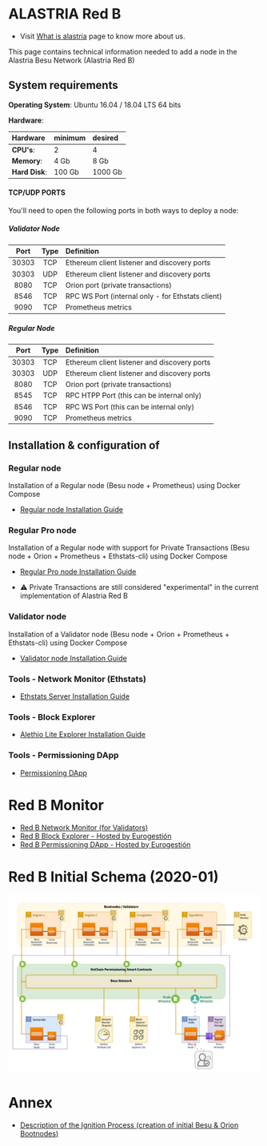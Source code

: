 # ALASTRIA Red B

- Visit [What is alastria](https://alastria.io/en/) page to know more about us.

This page contains technical information needed to add a node in the Alastria Besu Network (Alastria Red B)

## System requirements

**Operating System**: Ubuntu 16.04 / 18.04 LTS 64 bits

**Hardware**:

| Hardware       | minimum | desired |
| :------------- | :------ | :------ |
| **CPU's**:     | 2       | 4       |
| **Memory**:    | 4 Gb    | 8 Gb    |
| **Hard Disk**: | 100 Gb  | 1000 Gb |

#### TCP/UDP PORTS

You'll need to open the following ports in both ways to deploy a node:

##### Validator Node

| Port  | Type | Definition                                        |
| :---: | :--: | :------------------------------------------------ |
| 30303 | TCP  | Ethereum client listener and discovery ports      |
| 30303 | UDP  | Ethereum client listener and discovery ports      |
| 8080  | TCP  | Orion port (private transactions)                 |
| 8546  | TCP  | RPC WS Port (internal only - for Ethstats client) |
| 9090  | TCP  | Prometheus metrics                                |

##### Regular Node

| Port  | Type | Definition                                   |
| :---: | :--: | :------------------------------------------- |
| 30303 | TCP  | Ethereum client listener and discovery ports |
| 30303 | UDP  | Ethereum client listener and discovery ports |
| 8080  | TCP  | Orion port (private transactions)            |
| 8545  | TCP  | RPC HTPP Port (this can be internal only)    |
| 8546  | TCP  | RPC WS Port (this can be internal only)      |
| 9090  | TCP  | Prometheus metrics                           |

## Installation & configuration of

### Regular node

Installation of a Regular node (Besu node + Prometheus) using Docker Compose

- [Regular node Installation Guide](docs/regular-node-compose.md)

### Regular Pro node

Installation of a Regular node with support for Private Transactions (Besu node + Orion + Prometheus + Ethstats-cli) using Docker Compose

- [Regular Pro node Installation Guide](docs/regular-pro-node-compose.md)

* :warning: Private Transactions are still considered "experimental" in the current implementation of Alastria Red B

### Validator node

Installation of a Validator node (Besu node + Orion + Prometheus + Ethstats-cli) using Docker Compose

- [Validator node Installation Guide](docs/validator-node-compose.md)

### Tools - Network Monitor (Ethstats)

- [Ethstats Server Installation Guide](docs/ethstats-installation.md)

### Tools - Block Explorer

- [Alethio Lite Explorer Installation Guide](docs/blockexplorer-installation.md)

### Tools - Permissioning DApp

- [Permissioning DApp](docs/permissioning-dapp.md)

# Red B Monitor

- [Red B Network Monitor (for Validators)](http://sanbesu01.westeurope.cloudapp.azure.com)
- [Red B Block Explorer - Hosted by Eurogestión](http://5.153.57.78)
- [Red B Permissioning DApp - Hosted by Eurogestión](http://5.153.57.78:3000/)

# Red B Initial Schema (2020-01)

![Red B Initial Schema](./docs/AlastriaRedB.png)

# Annex

- [Description of the Ignition Process (creation of initial Besu & Orion Bootnodes)](docs/ignition-bootnodes.md)
